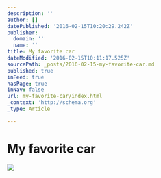 ```yaml
---
description: ''
author: []
datePublished: '2016-02-15T10:20:29.242Z'
publisher:
  domain: ''
  name: ''
title: My favorite car
dateModified: '2016-02-15T10:11:17.525Z'
sourcePath: _posts/2016-02-15-my-favorite-car.md
published: true
inFeed: true
hasPage: true
inNav: false
url: my-favorite-car/index.html
_context: 'http://schema.org'
_type: Article

---
```

# My favorite car
![](https://the-grid-user-content.s3-us-west-2.amazonaws.com/a68ecc7e-ab7e-42ce-9046-6a39f46bfa76.png)